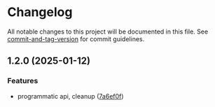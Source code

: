 # Changelog

All notable changes to this project will be documented in this file. See [commit-and-tag-version](https://github.com/absolute-version/commit-and-tag-version) for commit guidelines.

## 1.2.0 (2025-01-12)


### Features

* programmatic api, cleanup ([7a6ef0f](https://github.com/Liquid-JS/random-codes/commit/7a6ef0f1b9e530ec0d91d7400e8bee9da73c11bd))
